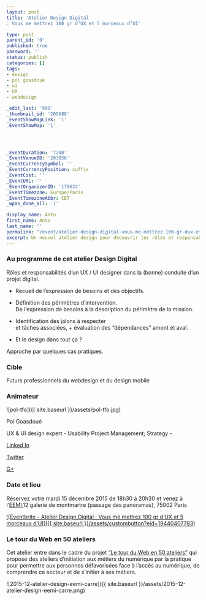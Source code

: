 ```yaml
---
layout: post
title: 'Atelier Design Digital
: Vous me mettrez 100 gr d’UX et 5 morceaux d’UI'

type: post
parent_id: '0'
published: true
password: ''
status: publish
categories: []
tags:
- design
- pol goasdoué
- ui
- UX
- webdesign

_edit_last: '999'
_thumbnail_id: '205688'
_EventShowMapLink: '1'
_EventShowMap: '1'




_EventDuration: '7200'
_EventVenueID: '203856'
_EventCurrencySymbol: ''
_EventCurrencyPosition: suffix
_EventCost: ''
_EventURL: ''
_EventOrganizerID: '179633'
_EventTimezone: Europe/Paris
_EventTimezoneAbbr: CET
_wpas_done_all: '1'

display_name: Anto
first_name: Anto
last_name: ''
permalink: "/event/atelier-design-digital-vous-me-mettrez-100-gr-dux-et-5-morceaux-dui/"
excerpt: Un nouvel atelier design pour découvrir les rôles et responsabilités d’un UX / UI designer dans la (bonne) conduite d’un projet digital.
---
```




### **Au programme de cet atelier Design Digital**

Rôles et responsabilités d’un UX / UI designer dans la (bonne) conduite d’un projet digital.

*   Recueil de l’expression de besoins et des objectifs.
*   Définition des périmètres d’intervention.  
    De l’expression de besoins à la description du périmètre de la mission.

*   Identification des jalons à respecter  
    et tâches associées, + évaluation des “dépendances” amont et aval.
*   Et le design dans tout ça ?

Approche par quelques cas pratiques.

### **Cible**

Futurs professionnels du webdesign et du design mobile

### **Animateur**

![pol-tfo]({{ site.baseurl }}/assets/pol-tfo.jpg)

Pol Goasdoué

UX & UI design expert - Usability Project Management; Strategy -



[Linked In](https://fr.linkedin.com/pub/pol-goasdou%C3%A9/19/87b/616)

[Twitter](https://twitter.com/superwup)

[G+](https://plus.google.com/+PolGoasdou%C3%A9)

### **Date et lieu**

Réservez votre mardi 15 décembre 2015 de 18h30 à 20h30 et venez à l’[EEMI](http://www.eemi.com/fr),12 galerie de montmartre (passage des panoramas), 75002 Paris

[![Eventbrite - Atelier Design Digital
: Vous me mettrez 100 gr d’UX et 5 morceaux d’UI]({{ site.baseurl }}/assets/custombutton?eid=19440407783)](http://www.eventbrite.fr/e/billets-atelier-design-digital-vous-me-mettrez-100-gr-dux-et-5-morceaux-dui-19440407783?ref=ebtn)

### **Le tour du Web en 50 ateliers**

Cet atelier entre dans le cadre du projet [“Le tour du Web en 50 ateliers”](https://www.silexlabs.org/le-tour-du-web-en-50-ateliers-2/) qui propose des ateliers d’initiation aux métiers du numérique par la pratique pour permettre aux personnes défavorisées face à l’accès au numérique, de comprendre ce secteur et de s’initier à ses métiers.

![2015-12-atelier-design-eemi-carre]({{ site.baseurl }}/assets/2015-12-atelier-design-eemi-carre.png)